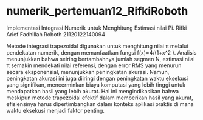 # numerik_pertemuan12_RifkiRoboth
Implementasi Integrasi Numerik untuk Menghitung Estimasi nilai Pi. Rifki Arief Fadhillah Roboth 21120122140094

Metode integrasi trapezoidal digunakan untuk menghitung nilai π melalui pendekatan numerik, dengan memanfaatkan fungsi f(x)=4/(1+x^2 ). Analisis menunjukkan bahwa seiring bertambahnya jumlah segmen N, estimasi nilai π semakin mendekati nilai referensi, dengan error RMS yang menurun secara eksponensial, menunjukkan peningkatan akurasi. Namun, peningkatan akurasi ini juga diiringi dengan peningkatan waktu eksekusi yang signifikan, mencerminkan biaya komputasi yang lebih tinggi untuk mendapatkan hasil yang lebih akurat. Hal ini mengindikasikan bahwa meskipun metode trapezoidal efektif dalam memberikan hasil yang akurat, efisiensinya harus dipertimbangkan dalam konteks aplikasi praktis di mana waktu eksekusi menjadi faktor penting.
